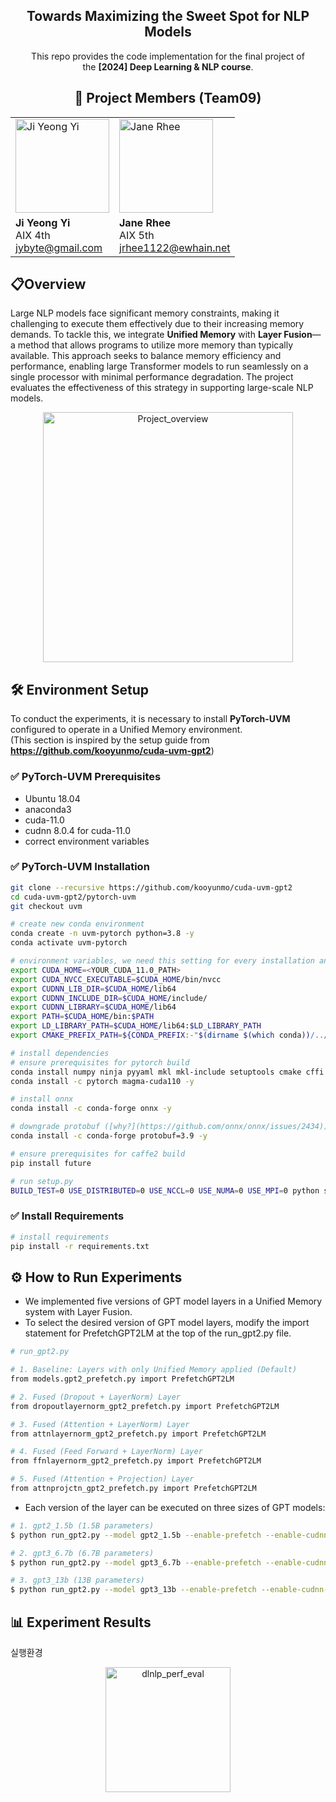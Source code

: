 <div align="center">
<h2>Towards Maximizing the Sweet Spot for NLP Models</h2>
This repo provides the code implementation for the final project of </br> the <b>[2024] Deep Learning & NLP course</b>.
</div>

<div align="center">
<h2 style="border-bottom: none;">🌟 Project Members (Team09)</h2>

<table>
  <tr>
    <td>
      <img width="150" src="https://user-images.githubusercontent.com/68412683/206727359-a653906e-0847-4702-a7e4-4c1ac532bd46.png" alt="Ji Yeong Yi"/>
    </td>
    <td>
      <img width="150" src="https://github.com/UVM-fusion/UVM-layerfusion/blob/main/assets/user_image.png" alt="Jane Rhee"/>
    </td>
  </tr>
  <tr>
    <td>
      <strong>Ji Yeong Yi</strong><br/>
      AIX 4th<br/>
      <a href="mailto:jybyte@gmail.com">jybyte@gmail.com</a>
    </td>
    <td>
      <strong>Jane Rhee</strong><br/>
      AIX 5th<br/>
      <a href="mailto:jrhee1122@ewhain.net">jrhee1122@ewhain.net</a>
    </td>
  </tr>
</table>
</div>

## 📋Overview
Large NLP models face significant memory constraints, making it challenging to execute them effectively due to their increasing memory demands. To tackle this, we integrate **Unified Memory** with **Layer Fusion**—a method that allows programs to utilize more memory than typically available. This approach seeks to balance memory efficiency and performance, enabling large Transformer models to run seamlessly on a single processor with minimal performance degradation. The project evaluates the effectiveness of this strategy in supporting large-scale NLP models.


<div align="center">
    <img src="https://github.com/UVM-fusion/UVM-layerfusion/blob/main/assets/DLNLP_Overview.png" alt="Project_overview" height="400em"/>
</div>


## 🛠 Environment Setup
To conduct the experiments, it is necessary to install **PyTorch-UVM** configured to operate in a Unified Memory environment.<br/>
(This section is inspired by the setup guide from **https://github.com/kooyunmo/cuda-uvm-gpt2**)

### ✅ PyTorch-UVM Prerequisites
- Ubuntu 18.04
- anaconda3
- cuda-11.0
- cudnn 8.0.4 for cuda-11.0
- correct environment variables

### ✅ PyTorch-UVM Installation
``` bash
git clone --recursive https://github.com/kooyunmo/cuda-uvm-gpt2
cd cuda-uvm-gpt2/pytorch-uvm
git checkout uvm

# create new conda environment
conda create -n uvm-pytorch python=3.8 -y
conda activate uvm-pytorch

# environment variables, we need this setting for every installation and experiment
export CUDA_HOME=<YOUR_CUDA_11.0_PATH>
export CUDA_NVCC_EXECUTABLE=$CUDA_HOME/bin/nvcc
export CUDNN_LIB_DIR=$CUDA_HOME/lib64
export CUDNN_INCLUDE_DIR=$CUDA_HOME/include/
export CUDNN_LIBRARY=$CUDA_HOME/lib64
export PATH=$CUDA_HOME/bin:$PATH
export LD_LIBRARY_PATH=$CUDA_HOME/lib64:$LD_LIBRARY_PATH
export CMAKE_PREFIX_PATH=${CONDA_PREFIX:-"$(dirname $(which conda))/../"}

# install dependencies
# ensure prerequisites for pytorch build
conda install numpy ninja pyyaml mkl mkl-include setuptools cmake cffi typing -y
conda install -c pytorch magma-cuda110 -y

# install onnx
conda install -c conda-forge onnx -y

# downgrade protobuf ([why?](https://github.com/onnx/onnx/issues/2434))
conda install -c conda-forge protobuf=3.9 -y

# ensure prerequisites for caffe2 build
pip install future

# run setup.py
BUILD_TEST=0 USE_DISTRIBUTED=0 USE_NCCL=0 USE_NUMA=0 USE_MPI=0 python setup.py install
``` 

### ✅ Install Requirements 
``` bash
# install requirements
pip install -r requirements.txt
```


## ⚙️ How to Run Experiments
- We implemented five versions of GPT model layers in a Unified Memory system with Layer Fusion.
- To select the desired version of GPT model layers, modify the import statement for PrefetchGPT2LM at the top of the run_gpt2.py file.
``` bash
# run_gpt2.py

# 1. Baseline: Layers with only Unified Memory applied (Default)
from models.gpt2_prefetch.py import PrefetchGPT2LM

# 2. Fused (Dropout + LayerNorm) Layer
from dropoutlayernorm_gpt2_prefetch.py import PrefetchGPT2LM

# 3. Fused (Attention + LayerNorm) Layer
from attnlayernorm_gpt2_prefetch.py import PrefetchGPT2LM

# 4. Fused (Feed Forward + LayerNorm) Layer
from ffnlayernorm_gpt2_prefetch.py import PrefetchGPT2LM

# 5. Fused (Attention + Projection) Layer
from attnprojctn_gpt2_prefetch.py import PrefetchGPT2LM
```

- Each version of the layer can be executed on three sizes of GPT models:
``` bash
# 1. gpt2_1.5b (1.5B parameters)
$ python run_gpt2.py --model gpt2_1.5b --enable-prefetch --enable-cudnn-benchmark --num-streams 5 --warmups 5

# 2. gpt3_6.7b (6.7B parameters)
$ python run_gpt2.py --model gpt3_6.7b --enable-prefetch --enable-cudnn-benchmark --num-streams 5 --warmups 5

# 3. gpt3_13b (13B parameters)
$ python run_gpt2.py --model gpt3_13b --enable-prefetch --enable-cudnn-benchmark --num-streams 5 --warmups 5
```




## 📊 Experiment Results

실행환경


<div align="center">
    <img src="https://github.com/UVM-fusion/UVM-layerfusion/blob/main/assets/dlnlp_perf_eval.png" alt="dlnlp_perf_eval" height="200"/>
</div>


